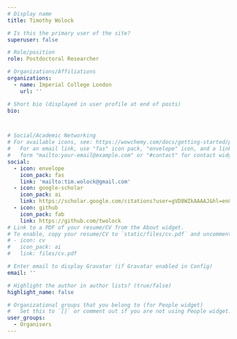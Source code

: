 ```yaml
---
# Display name
title: Timothy Wolock

# Is this the primary user of the site?
superuser: false

# Role/position
role: Postdoctoral Researcher

# Organizations/Affiliations
organizations:
  - name: Imperial College London
    url: ''

# Short bio (displayed in user profile at end of posts)
bio:



# Social/Academic Networking
# For available icons, see: https://wowchemy.com/docs/getting-started/page-builder/#icons
#   For an email link, use "fas" icon pack, "envelope" icon, and a link in the
#   form "mailto:your-email@example.com" or "#contact" for contact widget.
social:
  - icon: envelope
    icon_pack: fas
    link: 'mailto:tim.wolock@gmail.com'
  - icon: google-scholar
    icon_pack: ai
    link: https://scholar.google.com/citations?user=gVD8WZkAAAAJ&hl=en&oi=sra
  - icon: github
    icon_pack: fab
    link: https://github.com/twolock
# Link to a PDF of your resume/CV from the About widget.
# To enable, copy your resume/CV to `static/files/cv.pdf` and uncomment the lines below.
# - icon: cv
#   icon_pack: ai
#   link: files/cv.pdf

# Enter email to display Gravatar (if Gravatar enabled in Config)
email: ''

# Highlight the author in author lists? (true/false)
highlight_name: false

# Organizational groups that you belong to (for People widget)
#   Set this to `[]` or comment out if you are not using People widget.
user_groups:
  - Organisers
---
```

